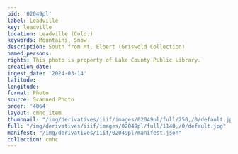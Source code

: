 ```yaml
---
pid: '02049pl'
label: Leadville
key: leadville
location: Leadville (Colo.)
keywords: Mountains, Snow
description: South from Mt. Elbert (Griswold Collection)
named_persons: 
rights: This photo is property of Lake County Public Library.
creation_date: 
ingest_date: '2024-03-14'
latitude: 
longitude: 
format: Photo
source: Scanned Photo
order: '4064'
layout: cmhc_item
thumbnail: "/img/derivatives/iiif/images/02049pl/full/250,/0/default.jpg"
full: "/img/derivatives/iiif/images/02049pl/full/1140,/0/default.jpg"
manifest: "/img/derivatives/iiif/02049pl/manifest.json"
collection: cmhc
---
```

